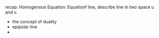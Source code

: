 
recap:
Homogenous Equaiton: Equationf line, describe line in two space u and v.


- the concept of duality
- epipolar line
- 
